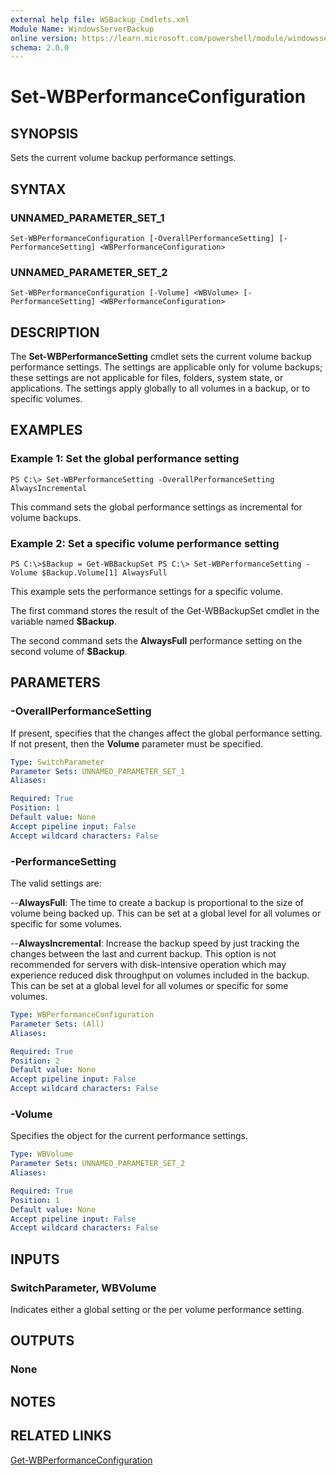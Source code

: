 ```yaml
---
external help file: WSBackup_Cmdlets.xml
Module Name: WindowsServerBackup
online version: https://learn.microsoft.com/powershell/module/windowsserverbackup/set-wbperformanceconfiguration?view=windowsserver2012-ps&wt.mc_id=ps-gethelp
schema: 2.0.0
---
```


# Set-WBPerformanceConfiguration

## SYNOPSIS
Sets the current volume backup performance settings.

## SYNTAX

### UNNAMED_PARAMETER_SET_1
```
Set-WBPerformanceConfiguration [-OverallPerformanceSetting] [-PerformanceSetting] <WBPerformanceConfiguration>
```

### UNNAMED_PARAMETER_SET_2
```
Set-WBPerformanceConfiguration [-Volume] <WBVolume> [-PerformanceSetting] <WBPerformanceConfiguration>
```

## DESCRIPTION
The **Set-WBPerformanceSetting** cmdlet sets the current volume backup performance settings.
The settings are applicable only for volume backups; these settings are not applicable for files, folders, system state, or applications.
The settings apply globally to all volumes in a backup, or to specific volumes.

## EXAMPLES

### Example 1: Set the global performance setting
```
PS C:\> Set-WBPerformanceSetting -OverallPerformanceSetting AlwaysIncremental
```

This command sets the global performance settings as incremental for volume backups.

### Example 2: Set a specific volume performance setting
```
PS C:\>$Backup = Get-WBBackupSet PS C:\> Set-WBPerformanceSetting -Volume $Backup.Volume[1] AlwaysFull
```

This example sets the performance settings for a specific volume.

The first command stores the result of the Get-WBBackupSet cmdlet in the variable named **$Backup**.

The second command sets the **AlwaysFull** performance setting on the second volume of **$Backup**.

## PARAMETERS

### -OverallPerformanceSetting
If present, specifies that the changes affect the global performance setting.
If not present, then the **Volume** parameter must be specified.

```yaml
Type: SwitchParameter
Parameter Sets: UNNAMED_PARAMETER_SET_1
Aliases: 

Required: True
Position: 1
Default value: None
Accept pipeline input: False
Accept wildcard characters: False
```

### -PerformanceSetting
The valid settings are:

--**AlwaysFull**:  The time to create a backup is proportional to the size of volume being backed up.
This can be set at a global level for all volumes or specific for some volumes.

--**AlwaysIncremental**:  Increase the backup speed by just tracking the changes between the last and current backup.
This option is not recommended for servers with disk-intensive operation which may experience reduced disk throughput on volumes included in the backup.
This can be set at a global level for all volumes or specific for some volumes.

```yaml
Type: WBPerformanceConfiguration
Parameter Sets: (All)
Aliases: 

Required: True
Position: 2
Default value: None
Accept pipeline input: False
Accept wildcard characters: False
```

### -Volume
Specifies the object for the current performance settings.

```yaml
Type: WBVolume
Parameter Sets: UNNAMED_PARAMETER_SET_2
Aliases: 

Required: True
Position: 1
Default value: None
Accept pipeline input: False
Accept wildcard characters: False
```

## INPUTS

### SwitchParameter, WBVolume
Indicates either a global setting or the per volume performance setting.

## OUTPUTS

### None

## NOTES

## RELATED LINKS

[Get-WBPerformanceConfiguration](./Get-WBPerformanceConfiguration.md)



